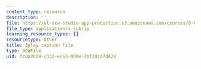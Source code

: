 ```yaml
---
content_type: resource
description: ''
file: https://ol-ocw-studio-app-production.s3.amazonaws.com/courses/8-01sc-classical-mechanics-fall-2016/fc0a2b24c332ec63000e2bf2dcd7d428_Uoukes39gb0.srt
file_type: application/x-subrip
learning_resource_types: []
resourcetype: Other
title: 3play caption file
type: OCWFile
uid: fc0a2b24-c332-ec63-000e-2bf2dcd7d428
---
```

